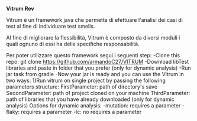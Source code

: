 **Vitrum Rev**

Vitrum é un framework java che permette di efettuare l'analisi dei casi di test al fine di individuare test smells.

Al fine di migliorare la flessibilità, Vitrum è composto da diversi moduli i quali ognuno di essi ha delle specifiche responsabilità.

Per poter utilizzare questo framework segui i seguenti step:
-Clone this repo: git clone https://github.com/armandoC27/VITRUM
-Download libTest libraries and paste in folder that you prefer (only for dynamic analysis)
-Run jar task from gradle
-Now your jar is ready and you can use the Vitrum in two ways:
   1)Run vitrum on single project by passing the following parameters structure:
     FirstParameter: path of directory's save
     SecondParameter: path of project cloned on your machine
     ThirdParameter: path of libraries that you have already downloaded (only for dynamic analysis) 
     Options for dynamic analysis:
     -mutation: requires a parameter
     -flaky: requires a parameter
     -lc: no requires a parameter
       
